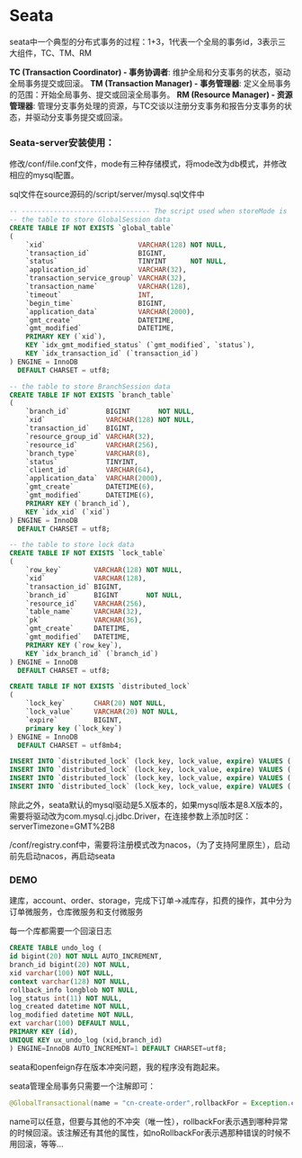 # Seata

seata中一个典型的分布式事务的过程：1+3，1代表一个全局的事务id，3表示三大组件，TC、TM、RM

**TC (Transaction Coordinator) - 事务协调者**: 维护全局和分支事务的状态，驱动全局事务提交或回滚。
**TM (Transaction Manager) - 事务管理器**: 定义全局事务的范围：开始全局事务、提交或回滚全局事务。
**RM (Resource Manager) - 资源管理器**: 管理分支事务处理的资源，与TC交谈以注册分支事务和报告分支事务的状态，并驱动分支事务提交或回滚。

### Seata-server安装使用：

修改/conf/file.conf文件，mode有三种存储模式，将mode改为db模式，并修改相应的mysql配置。

sql文件在source源码的/script/server/mysql.sql文件中

```sql
-- -------------------------------- The script used when storeMode is 'db' --------------------------------
-- the table to store GlobalSession data
CREATE TABLE IF NOT EXISTS `global_table`
(
    `xid`                       VARCHAR(128) NOT NULL,
    `transaction_id`            BIGINT,
    `status`                    TINYINT      NOT NULL,
    `application_id`            VARCHAR(32),
    `transaction_service_group` VARCHAR(32),
    `transaction_name`          VARCHAR(128),
    `timeout`                   INT,
    `begin_time`                BIGINT,
    `application_data`          VARCHAR(2000),
    `gmt_create`                DATETIME,
    `gmt_modified`              DATETIME,
    PRIMARY KEY (`xid`),
    KEY `idx_gmt_modified_status` (`gmt_modified`, `status`),
    KEY `idx_transaction_id` (`transaction_id`)
) ENGINE = InnoDB
  DEFAULT CHARSET = utf8;

-- the table to store BranchSession data
CREATE TABLE IF NOT EXISTS `branch_table`
(
    `branch_id`         BIGINT       NOT NULL,
    `xid`               VARCHAR(128) NOT NULL,
    `transaction_id`    BIGINT,
    `resource_group_id` VARCHAR(32),
    `resource_id`       VARCHAR(256),
    `branch_type`       VARCHAR(8),
    `status`            TINYINT,
    `client_id`         VARCHAR(64),
    `application_data`  VARCHAR(2000),
    `gmt_create`        DATETIME(6),
    `gmt_modified`      DATETIME(6),
    PRIMARY KEY (`branch_id`),
    KEY `idx_xid` (`xid`)
) ENGINE = InnoDB
  DEFAULT CHARSET = utf8;

-- the table to store lock data
CREATE TABLE IF NOT EXISTS `lock_table`
(
    `row_key`        VARCHAR(128) NOT NULL,
    `xid`            VARCHAR(128),
    `transaction_id` BIGINT,
    `branch_id`      BIGINT       NOT NULL,
    `resource_id`    VARCHAR(256),
    `table_name`     VARCHAR(32),
    `pk`             VARCHAR(36),
    `gmt_create`     DATETIME,
    `gmt_modified`   DATETIME,
    PRIMARY KEY (`row_key`),
    KEY `idx_branch_id` (`branch_id`)
) ENGINE = InnoDB
  DEFAULT CHARSET = utf8;

CREATE TABLE IF NOT EXISTS `distributed_lock`
(
    `lock_key`       CHAR(20) NOT NULL,
    `lock_value`     VARCHAR(20) NOT NULL,
    `expire`         BIGINT,
    primary key (`lock_key`)
) ENGINE = InnoDB
  DEFAULT CHARSET = utf8mb4;

INSERT INTO `distributed_lock` (lock_key, lock_value, expire) VALUES ('AsyncCommitting', ' ', 0);
INSERT INTO `distributed_lock` (lock_key, lock_value, expire) VALUES ('RetryCommitting', ' ', 0);
INSERT INTO `distributed_lock` (lock_key, lock_value, expire) VALUES ('RetryRollbacking', ' ', 0);
INSERT INTO `distributed_lock` (lock_key, lock_value, expire) VALUES ('TxTimeoutCheck', ' ', 0);
```

除此之外，seata默认的mysql驱动是5.X版本的，如果mysql版本是8.X版本的，需要将驱动改为com.mysql.cj.jdbc.Driver，在连接参数上添加时区：serverTimezone=GMT%2B8

/conf/registry.conf中，需要将注册模式改为nacos，（为了支持阿里原生），启动前先启动nacos，再启动seata



### DEMO

建库，account、order、storage，完成下订单->减库存，扣费的操作，其中分为订单微服务，仓库微服务和支付微服务

每一个库都需要一个回滚日志

```sql
CREATE TABLE undo_log (
id bigint(20) NOT NULL AUTO_INCREMENT,
branch_id bigint(20) NOT NULL,
xid varchar(100) NOT NULL,
context varchar(128) NOT NULL,
rollback_info longblob NOT NULL,
log_status int(11) NOT NULL,
log_created datetime NOT NULL,
log_modified datetime NOT NULL,
ext varchar(100) DEFAULT NULL,
PRIMARY KEY (id),
UNIQUE KEY ux_undo_log (xid,branch_id)
) ENGINE=InnoDB AUTO_INCREMENT=1 DEFAULT CHARSET=utf8;
```

seata和openfeign存在版本冲突问题，我的程序没有跑起来。

seata管理全局事务只需要一个注解即可：

```java
@GlobalTransactional(name = "cn-create-order",rollbackFor = Exception.class)

```

name可以任意，但要与其他的不冲突（唯一性），rollbackFor表示遇到哪种异常的时候回滚。该注解还有其他的属性，如noRollbackFor表示遇那种错误的时候不用回滚，等等...


